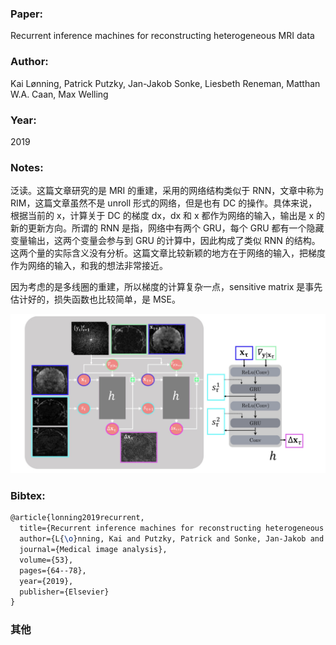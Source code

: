### Paper:

Recurrent inference machines for reconstructing heterogeneous MRI data

### Author:

Kai Lønning, Patrick Putzky, Jan-Jakob Sonke, Liesbeth Reneman, Matthan W.A. Caan, Max Welling

### Year:

2019

### Notes:

泛读。这篇文章研究的是 MRI 的重建，采用的网络结构类似于 RNN，文章中称为 RIM，这篇文章虽然不是 unroll 形式的网络，但是也有 DC 的操作。具体来说，根据当前的 x，计算关于 DC 的梯度 dx，dx 和 x 都作为网络的输入，输出是 x 的新的更新方向。所谓的 RNN 是指，网络中有两个 GRU，每个 GRU 都有一个隐藏变量输出，这两个变量会参与到 GRU 的计算中，因此构成了类似 RNN 的结构。这两个量的实际含义没有分析。这篇文章比较新颖的地方在于网络的输入，把梯度作为网络的输入，和我的想法非常接近。

因为考虑的是多线圈的重建，所以梯度的计算复杂一点，sensitive matrix 是事先估计好的，损失函数也比较简单，是 MSE。

<img src="https://raw.githubusercontent.com/Theodore-PKU/pictures/master/20200325095554.png"/>

### Bibtex:

```latex
@article{lonning2019recurrent,
  title={Recurrent inference machines for reconstructing heterogeneous MRI data},
  author={L{\o}nning, Kai and Putzky, Patrick and Sonke, Jan-Jakob and Reneman, Liesbeth and Caan, Matthan WA and Welling, Max},
  journal={Medical image analysis},
  volume={53},
  pages={64--78},
  year={2019},
  publisher={Elsevier}
}
```

### 其他

